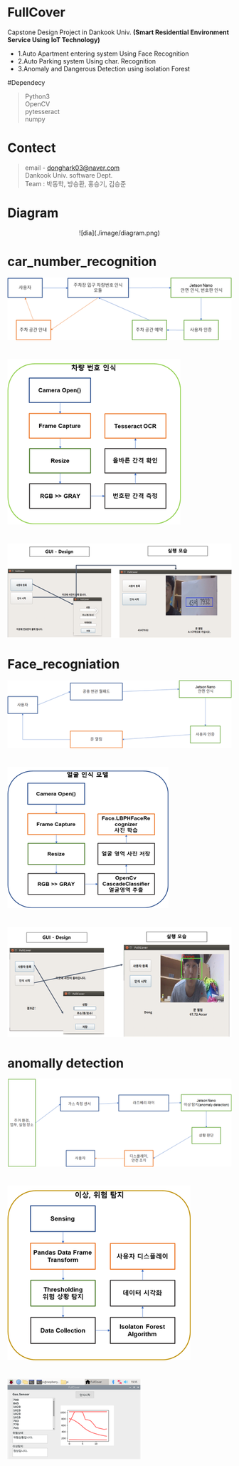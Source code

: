 # FullCover
Capstone Design Project in Dankook Univ. __(Smart Residential Environment Service Using  IoT Technology)__

- 1.Auto Apartment entering system Using Face Recognition 
- 2.Auto Parking system Using char. Recognition
- 3.Anomaly and Dangerous Detection using isolation Forest

#Dependecy
> Python3 <br>
> OpenCV <br>
> pytesseract <br>
> numpy <br>

# Contect
> email - donghark03@naver.com <br>
> Dankook Univ. software Dept. <br>
> Team : 박동학, 방승환, 홍승기, 김승준 <br>

# Diagram
<center> ![dia](./image/diagram.png) </center>

# car_number_recognition
![dia](./image/1.png)
# 
![dia](./image/1-1.png)
#
![dia](./image/6.png)

# Face_recogniation
![dia](./image/2.png)
#
![dia](./image/1-2.png)
#
![dia](./image/5.png)

# anomally detection
![dia](./image/3.png)
#
![dia](./image/1-3.png)
#
![dia](./image/7.png)
#
